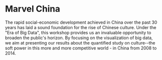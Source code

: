 # Marvel China

The rapid social-economic development achieved in China over the past 30 years has laid a sound foundation for the rise of Chinese culture. Under the "Era of Big Data", this workshop provides us an invaluable opportunity to broaden the public's horizon. By focusing on the visualization of big data, we aim at presenting our results about the quantified study on culture--the soft power in this more and more competitive world - in China from 2008 to 2014.
